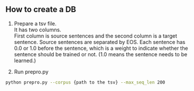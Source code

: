 ## How to create a DB
1. Prepare a tsv file.  
It has two columns.  
First column is source sentences and the second column is a target sentence.
Source sentences are separated by EOS.
Each sentence has 0.0 or 1.0 before the sentence, which is a weight to indicate whether the sentence should be trained or not. (1.0 means the sentence needs to be learned.)

2. Run prepro.py
```bash
python prepro.py --corpus {path to the tsv} --max_seq_len 200
```
